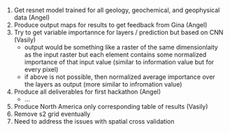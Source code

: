 1. Get resnet model trained for all geology, geochemical, and geophysical data (Angel)
2. Produce output maps for results to get feedback from Gina (Angel)
3. Try to get variable importannce for layers / prediction but based on CNN (Vasily)
    * output would be something like a raster of the same dimensionlaity as the input raster
    but each element contains some normalized importance of that input value (similar to information value
    but for every pixel)
    * if above is not possible, then normalized average importance over the layers as output (more similar to infromation value)
4. Produce all deliverables for first hackathon (Angel)
    * ...
5. Produce North America only corresponding table of results (Vasily)
6. Remove s2 grid eventually
7. Need to address the issues with spatial cross validation